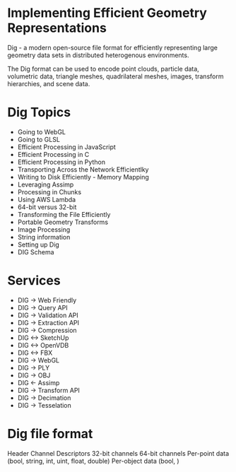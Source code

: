 # Implementing Efficient Geometry Representations

Dig - a modern open-source file format for efficiently representing large geometry data sets in distributed heterogenous environments.  

The Dig format can be used to encode point clouds, particle data, volumetric data, 
triangle meshes, quadrilateral meshes, images, transform hierarchies, and scene data.

# Dig Topics 

* Going to WebGL
* Going to GLSL
* Efficient Processing in JavaScript
* Efficient Processing in C
* Efficient Processing in Python
* Transporting Across the Network Efficientlky
* Writing to Disk Efficiently - Memory Mapping 
* Leveraging Assimp 
* Processing in Chunks
* Using AWS Lambda
* 64-bit versus 32-bit
* Transforming the File Efficiently
* Portable Geometry Transforms 
* Image Processing 
* String information
* Setting up Dig 
* DIG Schema 

# Services

* DIG -> Web Friendly 
* DIG -> Query API
* DIG -> Validation API
* DIG -> Extraction API
* DIG -> Compression 
* DIG <-> SketchUp
* DIG <-> OpenVDB
* DIG <-> FBX
* DIG -> WebGL
* DIG -> PLY 
* DIG -> OBJ
* DIG <- Assimp
* DIG -> Transform API
* DIG -> Decimation
* DIG -> Tesselation

# Dig file format

Header 
Channel Descriptors 
32-bit channels
64-bit channels
Per-point data (bool, string, int, uint, float, double)
Per-object data (bool, )



